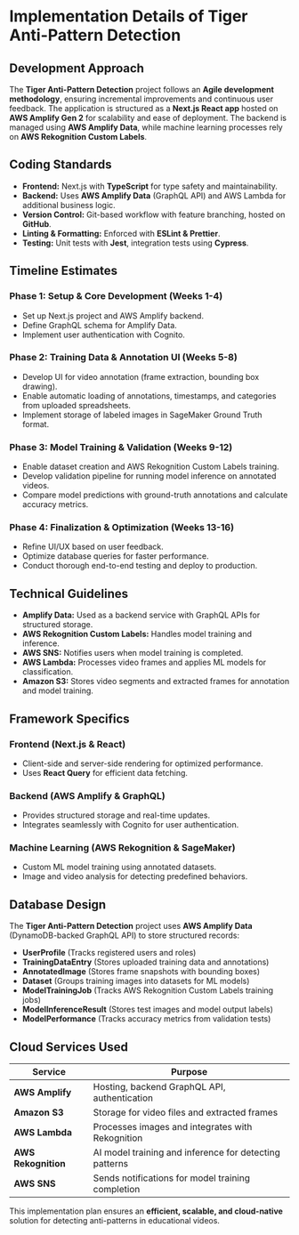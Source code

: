 # Implementation Details of Tiger Anti-Pattern Detection

## **Development Approach**
The **Tiger Anti-Pattern Detection** project follows an **Agile development methodology**, ensuring incremental improvements and continuous user feedback. The application is structured as a **Next.js React app** hosted on **AWS Amplify Gen 2** for scalability and ease of deployment. The backend is managed using **AWS Amplify Data**, while machine learning processes rely on **AWS Rekognition Custom Labels**.

## **Coding Standards**
- **Frontend:** Next.js with **TypeScript** for type safety and maintainability.
- **Backend:** Uses **AWS Amplify Data** (GraphQL API) and AWS Lambda for additional business logic.
- **Version Control:** Git-based workflow with feature branching, hosted on **GitHub**.
- **Linting & Formatting:** Enforced with **ESLint & Prettier**.
- **Testing:** Unit tests with **Jest**, integration tests using **Cypress**.

## **Timeline Estimates**
### **Phase 1: Setup & Core Development (Weeks 1-4)**
- Set up Next.js project and AWS Amplify backend.
- Define GraphQL schema for Amplify Data.
- Implement user authentication with Cognito.

### **Phase 2: Training Data & Annotation UI (Weeks 5-8)**
- Develop UI for video annotation (frame extraction, bounding box drawing).
- Enable automatic loading of annotations, timestamps, and categories from uploaded spreadsheets.
- Implement storage of labeled images in SageMaker Ground Truth format.

### **Phase 3: Model Training & Validation (Weeks 9-12)**
- Enable dataset creation and AWS Rekognition Custom Labels training.
- Develop validation pipeline for running model inference on annotated videos.
- Compare model predictions with ground-truth annotations and calculate accuracy metrics.

### **Phase 4: Finalization & Optimization (Weeks 13-16)**
- Refine UI/UX based on user feedback.
- Optimize database queries for faster performance.
- Conduct thorough end-to-end testing and deploy to production.

## **Technical Guidelines**
- **Amplify Data:** Used as a backend service with GraphQL APIs for structured storage.
- **AWS Rekognition Custom Labels:** Handles model training and inference.
- **AWS SNS:** Notifies users when model training is completed.
- **AWS Lambda:** Processes video frames and applies ML models for classification.
- **Amazon S3:** Stores video segments and extracted frames for annotation and model training.

## **Framework Specifics**
### **Frontend (Next.js & React)**
- Client-side and server-side rendering for optimized performance.
- Uses **React Query** for efficient data fetching.

### **Backend (AWS Amplify & GraphQL)**
- Provides structured storage and real-time updates.
- Integrates seamlessly with Cognito for user authentication.

### **Machine Learning (AWS Rekognition & SageMaker)**
- Custom ML model training using annotated datasets.
- Image and video analysis for detecting predefined behaviors.

## **Database Design**
The **Tiger Anti-Pattern Detection** project uses **AWS Amplify Data** (DynamoDB-backed GraphQL API) to store structured records:

- **UserProfile** (Tracks registered users and roles)
- **TrainingDataEntry** (Stores uploaded training data and annotations)
- **AnnotatedImage** (Stores frame snapshots with bounding boxes)
- **Dataset** (Groups training images into datasets for ML models)
- **ModelTrainingJob** (Tracks AWS Rekognition Custom Labels training jobs)
- **ModelInferenceResult** (Stores test images and model output labels)
- **ModelPerformance** (Tracks accuracy metrics from validation tests)

## **Cloud Services Used**
| **Service** | **Purpose** |
|------------|-------------|
| **AWS Amplify** | Hosting, backend GraphQL API, authentication |
| **Amazon S3** | Storage for video files and extracted frames |
| **AWS Lambda** | Processes images and integrates with Rekognition |
| **AWS Rekognition** | AI model training and inference for detecting patterns |
| **AWS SNS** | Sends notifications for model training completion |

This implementation plan ensures an **efficient, scalable, and cloud-native** solution for detecting anti-patterns in educational videos.


